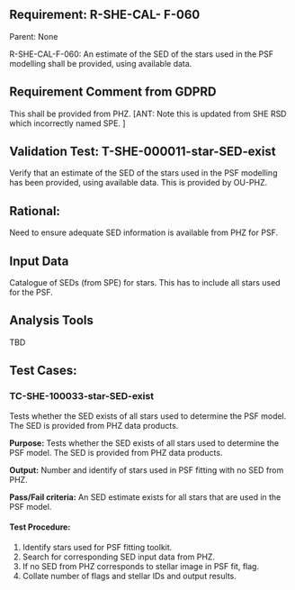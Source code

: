 ## Requirement: R-SHE-CAL- F-060
Parent: None

R-SHE-CAL-F-060: An estimate of the SED of the stars used in the PSF modelling shall be provided, using available data.

## Requirement Comment from GDPRD
This shall be provided from PHZ.
[ANT: Note this is updated from SHE RSD which incorrectly named SPE. ]

## Validation Test: T-SHE-000011-star-SED-exist
Verify that an estimate of the SED of the stars used in the PSF modelling has been provided, using available data. This is provided by OU-PHZ.

## Rational:
Need to ensure adequate SED information is available from PHZ for PSF.

## Input Data
Catalogue of SEDs (from SPE) for stars. This has to include all stars used for the PSF.

## Analysis Tools
TBD

## Test Cases:
### TC-SHE-100033-star-SED-exist
Tests whether the SED exists of all stars used to determine the PSF model. The SED is provided from PHZ data products.

**Purpose:** Tests whether the SED exists of all stars used to determine the PSF model. The SED is provided from PHZ data products.

**Output:** Number and identify of stars used in PSF fitting with no SED from PHZ.

**Pass/Fail criteria:** An SED estimate exists for all stars that are used in the PSF model.

#### Test Procedure:
1. Identify stars used for PSF fitting toolkit.
1. Search for corresponding SED input data from PHZ.
1. If no SED from PHZ corresponds to stellar image in PSF fit, flag.
1. Collate number of flags and stellar IDs and output results.

